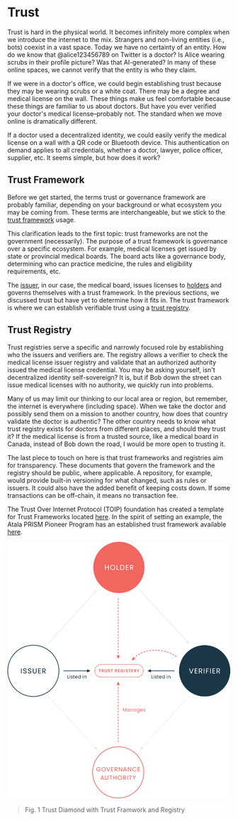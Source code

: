 # Trust

Trust is hard in the physical world. It becomes infinitely more complex when we introduce the internet to the mix. Strangers and non-living entities (i.e., bots) coexist in a vast space. Today we have no certainty of an entity. How do we know that @alice123456789 on Twitter is a doctor? Is Alice wearing scrubs in their profile picture? Was that AI-generated? In many of these online spaces, we cannot verify that the entity is who they claim.

If we were in a doctor's office, we could begin establishing trust because they may be wearing scrubs or a white coat. There may be a degree and medical license on the wall. These things make us feel comfortable because these things are familiar to us about doctors. But have you ever verified your doctor's medical license–probably not. The standard when we move online is dramatically different.

If a doctor used a decentralized identity, we could easily verify the medical license on a wall with a QR code or Bluetooth device. This authentication on demand applies to all credentials, whether a doctor, lawyer, police officer, supplier, etc. It seems simple, but how does it work?

## Trust Framework

Before we get started, the terms trust or governance framework are probably familiar, depending on your background or what ecosystem you may be coming from. These terms are interchangeable, but we stick to the [trust framework](/documentation/docs/concepts/glossary.md#trust-framework) usage.

This clarification leads to the first topic: trust frameworks are not the government (necessarily). The purpose of a trust framework is governance over a specific ecosystem. For example, medical licenses get issued by state or provincial medical boards. The board acts like a governance body, determining who can practice medicine, the rules and eligibility requirements, etc.

The [issuer](/documentation/docs/concepts/glossary.md#issuer), in our case, the medical board, issues licenses to [holders](/documentation/docs/concepts/glossary.md#holders) and governs themselves with a trust framework. In the previous sections, we discussed trust but have yet to determine how it fits in. The trust framework is where we can establish verifiable trust using a [trust registry](/documentation/docs/concepts/glossary.md#trust-registry).

## Trust Registry

Trust registries serve a specific and narrowly focused role by establishing who the issuers and verifiers are. The registry allows a verifier to check the medical license issuer registry and validate that an authorized authority issued the medical license credential. You may be asking yourself, isn't decentralized identity self-sovereign? It is, but if Bob down the street can issue medical licenses with no authority, we quickly run into problems.

Many of us may limit our thinking to our local area or region, but remember, the internet is everywhere (including space). When we take the doctor and possibly send them on a mission to another country, how does that country validate the doctor is authentic? The other country needs to know what trust registry exists for doctors from different places, and should they trust it? If the medical license is from a trusted source, like a medical board in Canada, instead of Bob down the road, I would be more open to trusting it.

The last piece to touch on here is that trust frameworks and registries aim for transparency. These documents that govern the framework and the registry should be public, where applicable. A repository, for example, would provide built-in versioning for what changed, such as rules or issuers. It could also have the added benefit of keeping costs down. If some transactions can be off-chain, it means no transaction fee. 

The Trust Over Internet Protocol (TOIP) foundation has created a template for Trust Frameworks located [here](https://trustoverip.org/news/2022/02/01/the-toip-foundation-releases-its-first-official-governance-specifications/). In the spirit of setting an example, the Atala PRISM Pioneer Program has an established trust framework available [here](https://github.com/AtalaPRISMTribe/PPPGF).

![Trust Diamond](/static/img/trust-diamond.png "Trust Diamond")
> Fig. 1 Trust Diamond with Trust Framwork and Registry
